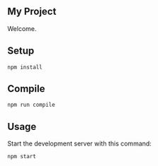My Project
---

Welcome.



Setup
---

```
npm install
```



Compile
---

```
npm run compile
```



Usage
---

Start the development server with this command:

```
npm start
```
